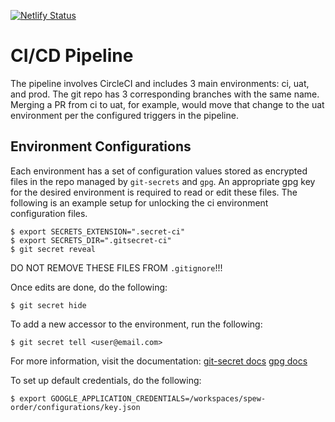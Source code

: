 [![Netlify Status](https://api.netlify.com/api/v1/badges/bfa51a4c-7883-4f24-86c2-1f58a79ae0c9/deploy-status)](https://app.netlify.com/sites/ciphermtn/deploys)

# CI/CD Pipeline
The pipeline involves CircleCI and includes 3 main environments: ci, uat, and prod. The git repo has 3 corresponding branches with the same name. Merging a PR from ci to uat, for example, would move that change to the uat environment per the configured triggers in the pipeline.

## Environment Configurations
Each environment has a set of configuration values stored as encrypted files in the repo managed by `git-secrets` and `gpg`. An appropriate gpg key for the desired environment is required to read or edit these files. The following is an example setup for unlocking the ci environment configuration files.

```
$ export SECRETS_EXTENSION=".secret-ci"
$ export SECRETS_DIR=".gitsecret-ci"
$ git secret reveal
```

DO NOT REMOVE THESE FILES FROM `.gitignore`!!!

Once edits are done, do the following:

```
$ git secret hide
```

To add a new accessor to the environment, run the following:

```
$ git secret tell <user@email.com>
```

For more information, visit the documentation: [git-secret docs](https://git-secret.io/#commands) [gpg docs](https://keyring.debian.org/creating-key.html)

To set up default credentials, do the following:
```
$ export GOOGLE_APPLICATION_CREDENTIALS=/workspaces/spew-order/configurations/key.json
```